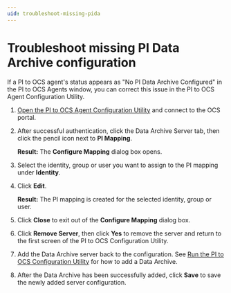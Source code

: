 ```yaml
---
uid: troubleshoot-missing-pida
---
```


# Troubleshoot missing PI Data Archive configuration

If a PI to OCS agent's status appears as "No PI Data Archive Configured" in the PI to OCS Agents window, you can correct this issue in the PI to OCS Agent Configuration Utility.

1. [Open the PI to OCS Agent Configuration Utility](xref:pi-to-ocs-utility) and connect to the OCS portal.

1. After successful authentication, click the Data Archive Server tab, then click the pencil icon next to **PI Mapping**.  

    **Result:** The **Configure Mapping** dialog box opens. 

1. Select the identity, group or user you want to assign to the PI mapping under **Identity**.

1. Click **Edit**.

    **Result:** The PI mapping is created for the selected identity, group or user.

1. Click **Close** to exit out of the **Configure Mapping** dialog box. 

1. Click **Remove Server**, then click **Yes** to remove the server and return to the first screen of the PI to OCS Configuration Utility. 

1. Add the Data Archive server back to the configuration. See [Run the PI to OCS Configuration Utility](xref:pi-to-ocs-utility) for how to add a Data Archive.  

1. After the Data Archive has been successfully added, click **Save** to save the newly added server configuration.
